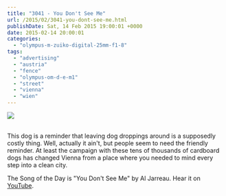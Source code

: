 ```yaml
---
title: "3041 - You Don't See Me"
url: /2015/02/3041-you-dont-see-me.html
publishDate: Sat, 14 Feb 2015 19:00:01 +0000
date: 2015-02-14 20:00:01
categories: 
  - "olympus-m-zuiko-digital-25mm-f1-8"
tags: 
  - "advertising"
  - "austria"
  - "fence"
  - "olympus-om-d-e-m1"
  - "street"
  - "vienna"
  - "wien"
---
```

<div class="container">
<div class="center"><a target="_blank" href="https://d25zfm9zpd7gm5.cloudfront.net/1200x1200/2015/20150203_090507_lr.jpg"><img src="https://d25zfm9zpd7gm5.cloudfront.net/0600x0600/2015/20150203_090507_lr.jpg" /></a></div>
</div>
<br />

This dog is a reminder that leaving dog droppings around is a supposedly costly thing. Well, actually it ain't, but people seem to need the friendly reminder. At least the campaign with these tens of thousands of cardboard dogs has changed Vienna from a place where you needed to mind every step into a clean city. 

The Song of the Day is "You Don't See Me" by Al Jarreau. Hear it on <a href="https://www.youtube.com/watch?v=k8iOR3zDLf0" target="_blank">YouTube</a>.
